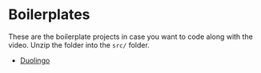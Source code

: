 # Boilerplates

These are the boilerplate projects in case you want to code along with the video.
Unzip the folder into the `src/` folder.

* [Duolingo](./Duolingo.zip)